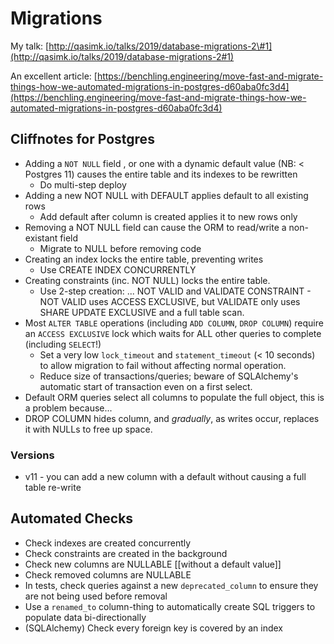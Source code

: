 # Migrations

My talk: [http://qasimk.io/talks/2019/database-migrations-2\#1](http://qasimk.io/talks/2019/database-migrations-2#1)

An excellent article: [https://benchling.engineering/move-fast-and-migrate-things-how-we-automated-migrations-in-postgres-d60aba0fc3d4](https://benchling.engineering/move-fast-and-migrate-things-how-we-automated-migrations-in-postgres-d60aba0fc3d4)

## Cliffnotes for Postgres

* Adding a `NOT NULL` field , or one with a dynamic default value \(NB: &lt; Postgres 11\) causes the entire table and its indexes to be rewritten
  * Do multi-step deploy
* Adding a new NOT NULL with DEFAULT applies default to all existing rows
  * Add default after column is created applies it to new rows only
* Removing a NOT NULL field can cause the ORM to read/write a non-existant field
  * Migrate to NULL before removing code
* Creating an index locks the entire table, preventing writes
  * Use CREATE INDEX CONCURRENTLY
* Creating constraints \(inc. NOT NULL\) locks the entire table.
  * Use 2-step creation: ... NOT VALID and VALIDATE CONSTRAINT - NOT VALID uses ACCESS EXCLUSIVE, but VALIDATE only uses SHARE UPDATE EXCLUSIVE and a full table scan.
* Most `ALTER TABLE` operations \(including `ADD COLUMN`, `DROP COLUMN`\) require an `ACCESS EXCLUSIVE` lock which waits for ALL other queries to complete \(including `SELECT`!\)
  * Set a very low `lock_timeout` and `statement_timeout` \(&lt; 10 seconds\) to allow migration to fail without affecting normal operation.
  * Reduce size of transactions/queries; beware of SQLAlchemy's automatic start of transaction even on a first select.
* Default ORM queries select all columns to populate the full object, this is a problem because...
* DROP COLUMN hides column, and _gradually_, as writes occur, replaces it with NULLs to free up space.

### Versions

* v11 - you can add a new column with a default without causing a full table re-write

## Automated Checks

* Check indexes are created concurrently
* Check constraints are created in the background
* Check new columns are NULLABLE \[\[without a default value\]\]
* Check removed columns are NULLABLE
* In tests, check queries against a new `deprecated_column` to ensure they are not being used before removal
* Use a `renamed_to` column-thing to automatically create SQL triggers to populate data bi-directionally
* \(SQLAlchemy\) Check every foreign key is covered by an index



